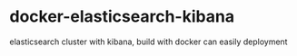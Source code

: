 # docker-elasticsearch-kibana
elasticsearch cluster with kibana, build with docker can easily deployment

